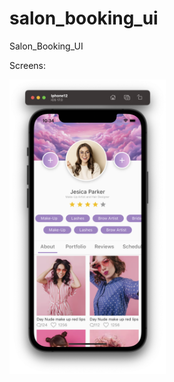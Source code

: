 # salon_booking_ui

Salon_Booking_UI



Screens:

<p float="left">
  <img src="1.png" width="250" />   
</p>
